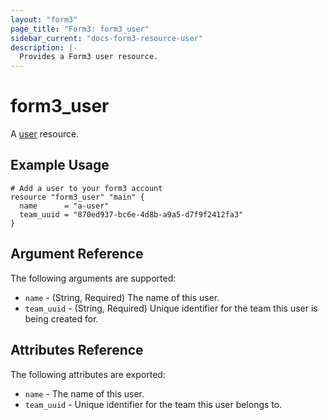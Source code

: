 ```yaml
---
layout: "form3"
page_title: "Form3: form3_user"
sidebar_current: "docs-form3-resource-user"
description: |-
  Provides a Form3 user resource.
---
```


# form3\_user

A [user](http://api-docs.form3.tech/#user-resource) resource.

## Example Usage

```hcl
# Add a user to your form3 account
resource "form3_user" "main" {
  name      = "a-user"
  team_uuid = "870ed937-bc6e-4d8b-a9a5-d7f9f2412fa3"
}
```

## Argument Reference

The following arguments are supported:

* `name` - (String, Required) The name of this user.
* `team_uuid` - (String, Required) Unique identifier for the team this user
  is being created for.

## Attributes Reference

The following attributes are exported:

* `name` - The name of this user.
* `team_uuid` - Unique identifier for the team this user belongs to.